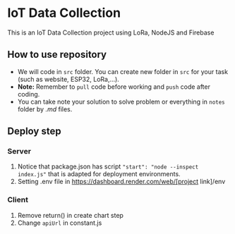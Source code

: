 # IoT Data Collection

This is an IoT Data Collection project using LoRa, NodeJS and Firebase

## How to use repository

- We will code in `src` folder. You can create new folder in `src` for your task (such as website, ESP32, LoRa,...).
- **Note:** Remember to `pull` code before working and `push` code after coding.
- You can take note your solution to solve problem or everything in `notes` folder by _.md_ files.

## Deploy step

### Server

1. Notice that package.json has script `"start": "node --inspect index.js"` that is adapted for deployment environments.
2. Setting .env file in https://dashboard.render.com/web/[project link]/env

### Client

1. Remove return() in create chart step
2. Change `apiUrl` in constant.js
